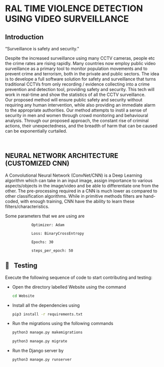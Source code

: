# RAL TIME VIOLENCE DETECTION USING VIDEO SURVEILLANCE
## Introduction
“Surveillance is safety and security.”

Despite the increased surveillance using many CCTV cameras, people etc the crime rates are rising rapidly. Many countries now employ public video surveillance as a primary tool to monitor population movements and to prevent crime and terrorism, both in the private and public sectors.
The idea is to develope a full software solution for safety and surveillance that turns traditional CCTVs from only recording / evidence collecting into a crime prevention and detection tool, providing safety and security. This tech will work in real-time and show the statistics of all the CCTV surveillance.   
Our proposed method will ensure public safety and security without requiring any human intervention, while also providing an immediate alarm to the appropriate authorities. Our method attempts to instil a sense of security in men and women through crowd monitoring and behavioural analysis.
Through our proposed approach, the constant rise of criminal actions, their unexpectedness, and the breadth of harm that can be caused can be exponentially curtailed.

<br>

## NEURAL NETWORK ARCHITECTURE (CUSTOMIZED CNN) 
A Convolutional Neural Network (ConvNet/CNN) is a Deep Learning algorithm which can take in an input image, assign importance to various aspects/objects in the image/video and be able to differentiate one from the other. The pre-processing required in a CNN is much lower as compared to other classification algorithms. While in primitive methods filters are hand-coded, with enough training, CNN have the ability to learn these filters/characteristics.

Some parameters that we are using are

            	Optimizer: Adam

            	Loss: BinaryCrossEntropy

            	Epochs: 30

            	steps_per_epoch: 50


## 💼 &nbsp; Testing

Execute the following sequence of code to start contributing and testing:
- Open the directory labelled Website using the command
    ```sh
    cd Website
    ```

- Install all the dependencies using
    ```sh
    pip3 install -r requirements.txt
    ```

- Run the migrations using the following commands
    ```sh
    python3 manage.py makemigrations
    ```
    ```sh
    python3 manage.py migrate
    ```

- Run the Django server by
    ```sh
    python3 manage.py runserver
    ```

<br>


